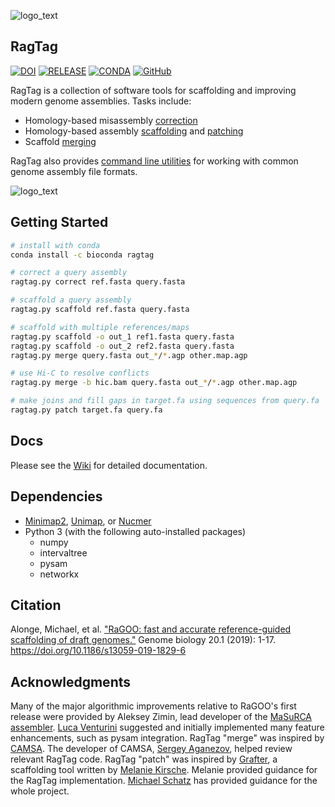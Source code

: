 ![logo_text](logo/logo_banner.svg)

## RagTag 

[![DOI](https://zenodo.org/badge/242898323.svg)](https://zenodo.org/badge/latestdoi/242898323) [![RELEASE](https://img.shields.io/github/v/release/malonge/RagTag?color=EE7733)](https://github.com/malonge/RagTag/releases/tag/v2.0.1) [![CONDA](https://img.shields.io/conda/dn/bioconda/ragtag?color=009988&label=conda)](https://anaconda.org/bioconda/ragtag) [![GitHub](https://img.shields.io/github/license/malonge/RagTag?color=CC3311)](https://github.com/malonge/RagTag/blob/master/LICENSE)

RagTag is a collection of software tools for scaffolding and improving modern genome assemblies. Tasks include:

- Homology-based misassembly [correction](https://github.com/malonge/RagTag/wiki/correct)
- Homology-based assembly [scaffolding](https://github.com/malonge/RagTag/wiki/scaffold) and [patching](https://github.com/malonge/RagTag/wiki/patch)
- Scaffold [merging](https://github.com/malonge/RagTag/wiki/merge)
  
RagTag also provides [command line utilities](https://github.com/malonge/RagTag/wiki/Usage) for working with common genome assembly file formats.

![logo_text](logo/descriptive_diagram.svg)

## Getting Started

```bash
# install with conda
conda install -c bioconda ragtag

# correct a query assembly
ragtag.py correct ref.fasta query.fasta

# scaffold a query assembly
ragtag.py scaffold ref.fasta query.fasta

# scaffold with multiple references/maps
ragtag.py scaffold -o out_1 ref1.fasta query.fasta
ragtag.py scaffold -o out_2 ref2.fasta query.fasta
ragtag.py merge query.fasta out_*/*.agp other.map.agp

# use Hi-C to resolve conflicts
ragtag.py merge -b hic.bam query.fasta out_*/*.agp other.map.agp

# make joins and fill gaps in target.fa using sequences from query.fa
ragtag.py patch target.fa query.fa
```

## Docs
Please see the [Wiki](https://github.com/malonge/RagTag/wiki) for detailed documentation.

## Dependencies
- [Minimap2](https://github.com/lh3/minimap2), [Unimap](https://github.com/lh3/unimap), or [Nucmer](http://mummer.sourceforge.net/)
- Python 3 (with the following auto-installed packages)
    - numpy
    - intervaltree
    - pysam
    - networkx
    
## Citation

Alonge, Michael, et al. ["RaGOO: fast and accurate reference-guided scaffolding of draft genomes."](https://genomebiology.biomedcentral.com/articles/10.1186/s13059-019-1829-6) Genome biology 20.1 (2019): 1-17. <br>https://doi.org/10.1186/s13059-019-1829-6

## Acknowledgments

Many of the major algorithmic improvements relative to RaGOO's first release were provided by Aleksey Zimin, lead developer of the [MaSuRCA assembler](https://github.com/alekseyzimin/masurca). [Luca Venturini](https://github.com/lucventurini) suggested and initially implemented many feature enhancements, such as pysam integration. RagTag "merge" was inspired by [CAMSA](https://doi.org/10.1186/s12859-017-1919-y). The developer of CAMSA, [Sergey Aganezov](https://github.com/aganezov), helped review relevant RagTag code. RagTag "patch" was inspired by [Grafter](https://github.com/mkirsche/Grafter), a scaffolding tool written by [Melanie Kirsche](https://github.com/mkirsche). Melanie provided guidance for the RagTag implementation. [Michael Schatz](http://schatz-lab.org/) has provided guidance for the whole project.   
